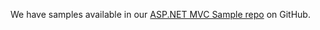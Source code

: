 We have samples available in our [ASP.NET MVC Sample repo](https://github.com/okta/samples-aspnet) on GitHub.
